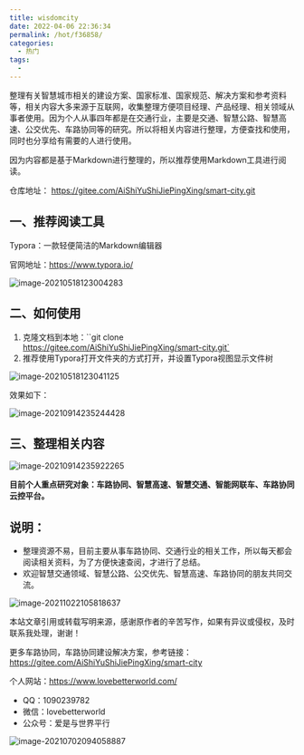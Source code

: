 ```yaml
---
title: wisdomcity
date: 2022-04-06 22:36:34
permalink: /hot/f36858/
categories:
  - 热门
tags:
  - 
---
```

整理有关智慧城市相关的建设方案、国家标准、国家规范、解决方案和参考资料等，相关内容大多来源于互联网，收集整理方便项目经理、产品经理、相关领域从事者使用。因为个人从事四年都是在交通行业，主要是交通、智慧公路、智慧高速、公交优先、车路协同等的研究。所以将相关内容进行整理，方便查找和使用，同时也分享给有需要的人进行使用。

因为内容都是基于Markdown进行整理的，所以推荐使用Markdown工具进行阅读。

仓库地址： https://gitee.com/AiShiYuShiJiePingXing/smart-city.git

## 一、推荐阅读工具

Typora：一款轻便简洁的Markdown编辑器

官网地址：https://www.typora.io/

![image-20210518123004283](https://gitee.com/AiShiYuShiJiePingXing/img/raw/master/img/image-20210518123004283.png)

## 二、如何使用

1. 克隆文档到本地：``git clone  https://gitee.com/AiShiYuShiJiePingXing/smart-city.git`
2. 推荐使用Typora打开文件夹的方式打开，并设置Typora视图显示文件树

![image-20210518123041125](https://gitee.com/AiShiYuShiJiePingXing/img/raw/master/img/image-20210518123041125.png)



效果如下：

![image-20210914235244428](https://gitee.com/er-huomeng/l-img/raw/master/image-20210914235244428.png)

## 三、整理相关内容

![image-20210914235922265](https://gitee.com/er-huomeng/l-img/raw/master/image-20210914235922265.png)



**目前个人重点研究对象：车路协同、智慧高速、智慧交通、智能网联车、车路协同云控平台。**

## 说明：

- 整理资源不易，目前主要从事车路协同、交通行业的相关工作，所以每天都会阅读相关资料，为了方便快速查阅，才进行了总结。
- 欢迎智慧交通领域、智慧公路、公交优先、智慧高速、车路协同的朋友共同交流。

![image-20211022105818637](https://gitee.com/er-huomeng/l-img/raw/master/image-20211022105818637.png)

本站文章引用或转载写明来源，感谢原作者的辛苦写作，如果有异议或侵权，及时联系我处理，谢谢！

更多车路协同，车路协同建设解决方案，参考链接：https://gitee.com/AiShiYuShiJiePingXing/smart-city

个人网站：https://www.lovebetterworld.com/

- QQ：1090239782
- 微信：lovebetterworld
- 公众号：爱是与世界平行

![image-20210702094058887](https://gitee.com/AiShiYuShiJiePingXing/img/raw/master/img/image-20210702094058887.png)